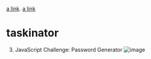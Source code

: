 
[a link](https://github.com/user/repo/blob/branch/other_file.md). 
[a link](file:///Users/inawise/WorkFolder/friendly-parakeet/Develop/index.html)

# taskinator
3. JavaScript Challenge: Password Generator
![image](https://user-images.githubusercontent.com/77795818/111086544-fad2c080-84f2-11eb-8d68-90f4d021ac60.png)
